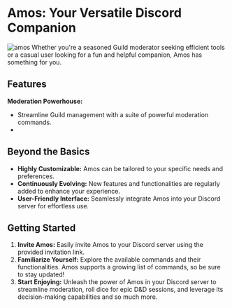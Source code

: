 # Amos: Your Versatile Discord Companion

![amos](https://user-images.githubusercontent.com/83671730/235306338-0775e9f9-b2dd-49dc-a83c-0d848d8983dc.png) 
Whether you're a seasoned Guild moderator seeking efficient tools or a casual user looking for a fun and helpful companion, Amos has something for you.

## Features

**Moderation Powerhouse:**

- Streamline Guild management with a suite of powerful moderation commands.
- 
## Beyond the Basics

- **Highly Customizable:** Amos can be tailored to your specific needs and preferences.
- **Continuously Evolving:** New features and functionalities are regularly added to enhance your experience.
- **User-Friendly Interface:** Seamlessly integrate Amos into your Discord server for effortless use.

## Getting Started

1. **Invite Amos:** Easily invite Amos to your Discord server using the provided invitation link.
2. **Familiarize Yourself:** Explore the available commands and their functionalities. Amos supports a growing list of commands, so be sure to stay updated!
3. **Start Enjoying:** Unleash the power of Amos in your Discord server to streamline moderation, roll dice for epic D&D sessions, and leverage its decision-making capabilities and so much more.
